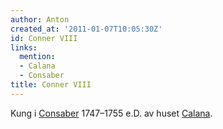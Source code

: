 ```yaml
---
author: Anton
created_at: '2011-01-07T10:05:30Z'
id: Conner VIII
links:
  mention:
  - Calana
  - Consaber
title: Conner VIII
---
```


Kung i [Consaber] 1747–1755 e.D. av huset [Calana].

  [Consaber]: Consaber
  [Calana]: Calana
